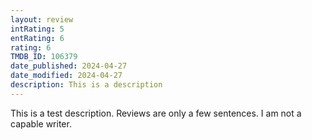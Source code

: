 ```yaml
---
layout: review
intRating: 5
entRating: 6
rating: 6
TMDB_ID: 106379
date_published: 2024-04-27
date_modified: 2024-04-27
description: This is a description
---
```


This is a test description. Reviews are only a few sentences. I am not a capable writer.
